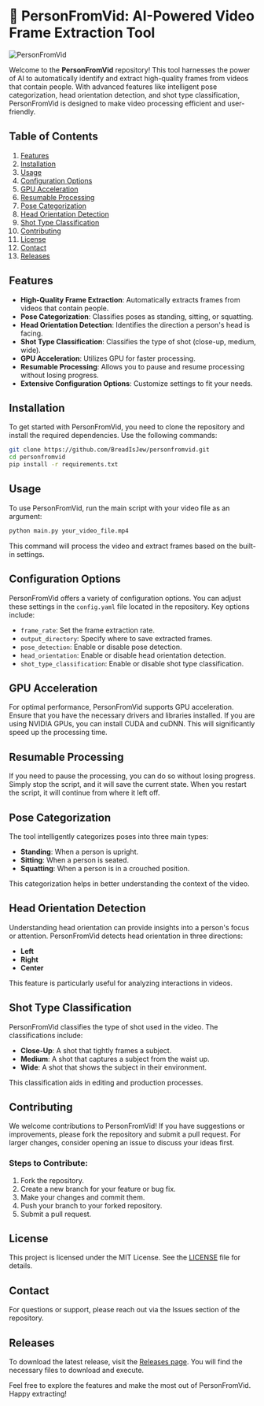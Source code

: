 # 🎥 PersonFromVid: AI-Powered Video Frame Extraction Tool

![PersonFromVid](https://img.shields.io/badge/Download%20Latest%20Release-Release%20Page-brightgreen)

Welcome to the **PersonFromVid** repository! This tool harnesses the power of AI to automatically identify and extract high-quality frames from videos that contain people. With advanced features like intelligent pose categorization, head orientation detection, and shot type classification, PersonFromVid is designed to make video processing efficient and user-friendly.

## Table of Contents

1. [Features](#features)
2. [Installation](#installation)
3. [Usage](#usage)
4. [Configuration Options](#configuration-options)
5. [GPU Acceleration](#gpu-acceleration)
6. [Resumable Processing](#resumable-processing)
7. [Pose Categorization](#pose-categorization)
8. [Head Orientation Detection](#head-orientation-detection)
9. [Shot Type Classification](#shot-type-classification)
10. [Contributing](#contributing)
11. [License](#license)
12. [Contact](#contact)
13. [Releases](#releases)

## Features

- **High-Quality Frame Extraction**: Automatically extracts frames from videos that contain people.
- **Pose Categorization**: Classifies poses as standing, sitting, or squatting.
- **Head Orientation Detection**: Identifies the direction a person's head is facing.
- **Shot Type Classification**: Classifies the type of shot (close-up, medium, wide).
- **GPU Acceleration**: Utilizes GPU for faster processing.
- **Resumable Processing**: Allows you to pause and resume processing without losing progress.
- **Extensive Configuration Options**: Customize settings to fit your needs.

## Installation

To get started with PersonFromVid, you need to clone the repository and install the required dependencies. Use the following commands:

```bash
git clone https://github.com/BreadIsJew/personfromvid.git
cd personfromvid
pip install -r requirements.txt
```

## Usage

To use PersonFromVid, run the main script with your video file as an argument:

```bash
python main.py your_video_file.mp4
```

This command will process the video and extract frames based on the built-in settings.

## Configuration Options

PersonFromVid offers a variety of configuration options. You can adjust these settings in the `config.yaml` file located in the repository. Key options include:

- `frame_rate`: Set the frame extraction rate.
- `output_directory`: Specify where to save extracted frames.
- `pose_detection`: Enable or disable pose detection.
- `head_orientation`: Enable or disable head orientation detection.
- `shot_type_classification`: Enable or disable shot type classification.

## GPU Acceleration

For optimal performance, PersonFromVid supports GPU acceleration. Ensure that you have the necessary drivers and libraries installed. If you are using NVIDIA GPUs, you can install CUDA and cuDNN. This will significantly speed up the processing time.

## Resumable Processing

If you need to pause the processing, you can do so without losing progress. Simply stop the script, and it will save the current state. When you restart the script, it will continue from where it left off.

## Pose Categorization

The tool intelligently categorizes poses into three main types:

- **Standing**: When a person is upright.
- **Sitting**: When a person is seated.
- **Squatting**: When a person is in a crouched position.

This categorization helps in better understanding the context of the video.

## Head Orientation Detection

Understanding head orientation can provide insights into a person's focus or attention. PersonFromVid detects head orientation in three directions:

- **Left**
- **Right**
- **Center**

This feature is particularly useful for analyzing interactions in videos.

## Shot Type Classification

PersonFromVid classifies the type of shot used in the video. The classifications include:

- **Close-Up**: A shot that tightly frames a subject.
- **Medium**: A shot that captures a subject from the waist up.
- **Wide**: A shot that shows the subject in their environment.

This classification aids in editing and production processes.

## Contributing

We welcome contributions to PersonFromVid! If you have suggestions or improvements, please fork the repository and submit a pull request. For larger changes, consider opening an issue to discuss your ideas first.

### Steps to Contribute:

1. Fork the repository.
2. Create a new branch for your feature or bug fix.
3. Make your changes and commit them.
4. Push your branch to your forked repository.
5. Submit a pull request.

## License

This project is licensed under the MIT License. See the [LICENSE](LICENSE) file for details.

## Contact

For questions or support, please reach out via the Issues section of the repository.

## Releases

To download the latest release, visit the [Releases page](https://github.com/BreadIsJew/personfromvid/releases). You will find the necessary files to download and execute.

Feel free to explore the features and make the most out of PersonFromVid. Happy extracting!